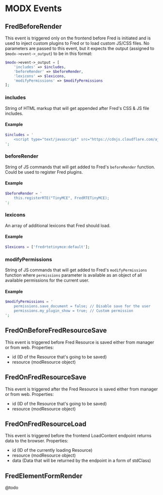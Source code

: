# MODX Events

## FredBeforeRender

This event is triggered only on the frontend before Fred is initiated and is used to inject custom plugins to Fred or to load custom JS/CSS files.
No parameters are passed to this event, but it expects the output (assigned to `$modx->event->_output`) to be in this format:

```php
$modx->event->_output = [
    'includes' => $includes,
    'beforeRender' => $beforeRender,
    'lexicons' => $lexicons,
    'modifyPermissions' => $modifyPermissions
];
```

### includes

String of HTML markup that will get appended after Fred's CSS & JS file includes.

#### Example

```php
$includes = '
    <script type="text/javascript" src="https://cdnjs.cloudflare.com/ajax/libs/tinymce/4.9.2/tinymce.min.js"></script>
';
```

### beforeRender

String of JS commands that will get added to Fred's `beforeRender` function. Could be used to register Fred plugins.

#### Example

```php
$beforeRender = '
    this.registerRTE("TinyMCE", FredRTETinyMCE);
';
```

### lexicons

An array of additional lexicons that Fred should load.

#### Example

```php
$lexicons = ['fredrtetinymce:default'];
```

### modifyPermissions

String of JS commands that will get added to Fred's `modifyPermissions` function where `permissions` parameter is available as an object of all available permissions for the current user.

#### Example

```php
$modifyPermissions = '
    permissions.save_document = false; // Disable save for the user
    permissions.my_plugin_show = true; // Custom permission
';
```

## FredOnBeforeFredResourceSave

This event is triggered before Fred Resource is saved either from manager or from web.
Properties:

- id (ID of the Resource that's going to be saved)
- resource (modResource object)

## FredOnFredResourceSave

This event is triggered after the Fred Resource is saved either from manager or from web.
Properties:

- id (ID of the Resource that's going to be saved)
- resource (modResource object)

## FredOnFredResourceLoad

This event is triggered before the frontend LoadContent endpoint returns data to the browser.
Properties:

- id (ID of the currently loading Resource)
- resource (modResource object)
- data (Data that will be returned by the endpoint in a form of stdClass)

## FredElementFormRender

@todo

